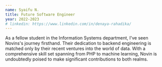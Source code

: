 ```yaml
---
name: Syaifu N.
title: Future Software Engineer
year: 2022-2023
# linkedin: https://www.linkedin.com/in/denaya-rahadika/
---
```


As a fellow student in the Information Systems department, I've seen Novins's journey firsthand. Their dedication to backend engineering is matched only by their recent ventures into the world of data. With a comprehensive skill set spanning from PHP to machine learning, Novin is undoubtedly poised to make significant contributions to both realms.
